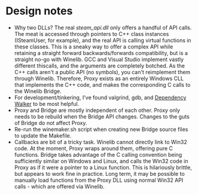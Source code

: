 # Design notes

* Why two DLLs?  The real *steam_api.dll* only offers a handful of
  API calls.  The meat is accessed through pointers to C++ class instances
  (ISteamUser, for example), and the real API is calling virtual functions
  in these classes.  This is a sneaky way to offer a complex API while
  retaining a straight forward backwards/forwards compatibility, but
  is a straight no-go with Winelib.  GCC and Visual Studio implement
  vastly different thiscalls, and the arguments are completely botched.
  As the C++ calls aren't a public API (no symbols), you can't reimplement
  them through Winelib.  Therefore, Proxy exists as an entirely Windows
  CLL that implements the C++ code, and makes the corresponding C calls
  to the Winelib Bridge.
* For development/tinkering, I've found valgrind, gdb, and [Dependency
  Walker](http://www.dependencywalker.com/) to be most helpful.
* Proxy and Bridge are mostly independent of each other.  Proxy only
  needs to be rebuild when the Bridge API changes.  Changes to the guts
  of Bridge do not affect Proxy.
* Re-run the winemaker.sh script when creating new Bridge source files
  to update the Makefile.
* Callbacks are bit of a tricky task.  Winelib cannot directly link
  to Win32 code.  At the moment, Proxy wraps around them, offering pure
  C functions.  Bridge takes advantage of the C calling convention
  being sufficiently similar on Windows and Linux, and calls the Win32
  code in Proxy as if it were a pointer to a Linux function.  This is
  hilariously brittle, but appears to work fine in practice.  Long term,
  it may be possible to manually load functions from the Proxy DLL using
  normal Win32 API calls - which are offered via Winelib.
